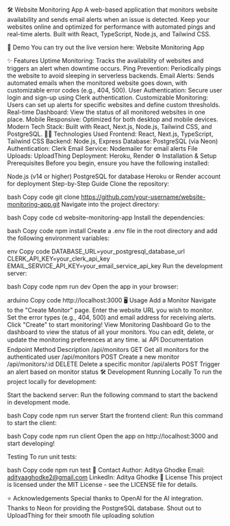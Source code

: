 🛠️ Website Monitoring App
A web-based application that monitors website availability and sends email alerts when an issue is detected.
Keep your websites online and optimized for performance with automated pings and real-time alerts.
Built with React, TypeScript, Node.js, and Tailwind CSS.

🚀 Demo
You can try out the live version here: Website Monitoring App


✨ Features
Uptime Monitoring: Tracks the availability of websites and triggers an alert when downtime occurs.
Ping Prevention: Periodically pings the website to avoid sleeping in serverless backends.
Email Alerts: Sends automated emails when the monitored website goes down, with customizable error codes (e.g., 404, 500).
User Authentication: Secure user login and sign-up using Clerk authentication.
Customizable Monitoring: Users can set up alerts for specific websites and define custom thresholds.
Real-time Dashboard: View the status of all monitored websites in one place.
Mobile Responsive: Optimized for both desktop and mobile devices.
Modern Tech Stack: Built with React, Next.js, Node.js, Tailwind CSS, and PostgreSQL.
🧑‍💻 Technologies Used
Frontend: React, Next.js, TypeScript, Tailwind CSS
Backend: Node.js, Express
Database: PostgreSQL (via Neon)
Authentication: Clerk
Email Service: Nodemailer for email alerts
File Uploads: UploadThing
Deployment: Heroku, Render
⚙️ Installation & Setup
Prerequisites
Before you begin, ensure you have the following installed:

Node.js (v14 or higher)
PostgreSQL for database
Heroku or Render account for deployment
Step-by-Step Guide
Clone the repository:

bash
Copy code
git clone https://github.com/your-username/website-monitoring-app.git
Navigate into the project directory:

bash
Copy code
cd website-monitoring-app
Install the dependencies:

bash
Copy code
npm install
Create a .env file in the root directory and add the following environment variables:

env
Copy code
DATABASE_URL=your_postgresql_database_url
CLERK_API_KEY=your_clerk_api_key
EMAIL_SERVICE_API_KEY=your_email_service_api_key
Run the development server:

bash
Copy code
npm run dev
Open the app in your browser:

arduino
Copy code
http://localhost:3000
🖥️ Usage
Add a Monitor
Navigate to the "Create Monitor" page.
Enter the website URL you wish to monitor.
Set the error types (e.g., 404, 500) and email address for receiving alerts.
Click "Create" to start monitoring!
View Monitoring Dashboard
Go to the dashboard to view the status of all your monitors.
You can edit, delete, or update the monitoring preferences at any time.
📊 API Documentation
Endpoint	Method	Description
/api/monitors	GET	Get all monitors for the authenticated user
/api/monitors	POST	Create a new monitor
/api/monitors/:id	DELETE	Delete a specific monitor
/api/alerts	POST	Trigger an alert based on monitor status
🛠️ Development
Running Locally
To run the project locally for development:

Start the backend server:
Run the following command to start the backend in development mode.

bash
Copy code
npm run server
Start the frontend client:
Run this command to start the client:

bash
Copy code
npm run client
Open the app on http://localhost:3000 and start developing!

Testing
To run unit tests:

bash
Copy code
npm run test
📧 Contact
Author: Aditya Ghodke
Email: adityaaghodke2@gmail.com
LinkedIn: Aditya Ghodke
📝 License
This project is licensed under the MIT License - see the LICENSE file for details.

⭐ Acknowledgements
Special thanks to OpenAI for the AI integration.
Thanks to Neon for providing the PostgreSQL database.
Shout out to UploadThing for their smooth file uploading solution
